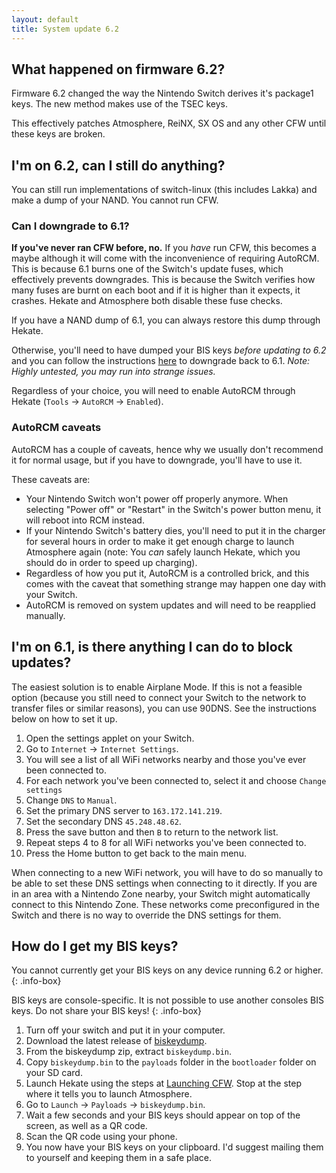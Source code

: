 ```yaml
---
layout: default
title: System update 6.2
---
```


## What happened on firmware 6.2?

Firmware 6.2 changed the way the Nintendo Switch derives it's package1 keys. The new method makes use of the TSEC keys.

This effectively patches Atmosphere, ReiNX, SX OS and any other CFW until these keys are broken.

## I'm on 6.2, can I still do anything?

You can still run implementations of switch-linux (this includes Lakka) and make a dump of your NAND. You cannot run CFW.

### Can I downgrade to 6.1?

**If you've never ran CFW before, no.** If you _have_ run CFW, this becomes a maybe although it will come with the inconvenience of requiring AutoRCM. This is because 6.1 burns one of the Switch's update fuses, which effectively prevents downgrades. This is because the Switch verifies how many fuses are burnt on each boot and if it is higher than it expects, it crashes. Hekate and Atmosphere both disable these fuse checks.

If you have a NAND dump of 6.1, you can always restore this dump through Hekate.

Otherwise, you'll need to have dumped your BIS keys _before updating to 6.2_ and you can follow the instructions [here](https://gbatemp.net/threads/how-to-install-run-any-switch-firmware-unofficially-without-burning-any-fuses.507461/) to downgrade back to 6.1. _Note: Highly untested, you may run into strange issues._

Regardless of your choice, you will need to enable AutoRCM through Hekate (`Tools` -> `AutoRCM` -> `Enabled`).

### AutoRCM caveats

AutoRCM has a couple of caveats, hence why we usually don't recommend it for normal usage, but if you have to downgrade, you'll have to use it.

These caveats are:
- Your Nintendo Switch won't power off properly anymore. When selecting "Power off" or "Restart" in the Switch's power button menu, it will reboot into RCM instead.
- If your Nintendo Switch's battery dies, you'll need to put it in the charger for several hours in order to make it get enough charge to launch Atmosphere again (note: You _can_ safely launch Hekate, which you should do in order to speed up charging).
- Regardless of how you put it, AutoRCM is a controlled brick, and this comes with the caveat that something strange may happen one day with your Switch.
- AutoRCM is removed on system updates and will need to be reapplied manually.

## I'm on 6.1, is there anything I can do to block updates?

The easiest solution is to enable Airplane Mode. If this is not a feasible option (because you still need to connect your Switch to the network to transfer files or similar reasons), you can use 90DNS. See the instructions below on how to set it up.

1. Open the settings applet on your Switch.
2. Go to `Internet` -> `Internet Settings`.
3. You will see a list of all WiFi networks nearby and those you've ever been connected to.
4. For each network you've been connected to, select it and choose `Change settings`
5. Change `DNS` to `Manual`.
6. Set the primary DNS server to `163.172.141.219`.
7. Set the secondary DNS `45.248.48.62`.
8. Press the save button and then `B` to return to the network list.
9. Repeat steps 4 to 8 for all WiFi networks you've been connected to.
10. Press the Home button to get back to the main menu.

When connecting to a new WiFi network, you will have to do so manually to be able to set these DNS settings when connecting to it directly. If you are in an area with a Nintendo Zone nearby, your Switch might automatically connect to this Nintendo Zone. These networks come preconfigured in the Switch and there is no way to override the DNS settings for them.

## How do I get my BIS keys?

You cannot currently get your BIS keys on any device running 6.2 or higher.
{: .info-box}

BIS keys are console-specific. It is not possible to use another consoles BIS keys. Do not share your BIS keys!
{: .info-box}

1. Turn off your switch and put it in your computer.
2. Download the latest release of [biskeydump](https://switchtools.sshnuke.net/).
3. From the biskeydump zip, extract `biskeydump.bin`.
4. Copy `biskeydump.bin` to the `payloads` folder in the `bootloader` folder on your SD card.
5. Launch Hekate using the steps at [Launching CFW](/launching-cfw/). Stop at the step where it tells you to launch Atmosphere.
6. Go to `Launch` -> `Payloads` -> `biskeydump.bin`.
7. Wait a few seconds and your BIS keys should appear on top of the screen, as well as a QR code.
8. Scan the QR code using your phone.
9. You now have your BIS keys on your clipboard. I'd suggest mailing them to yourself and keeping them in a safe place.